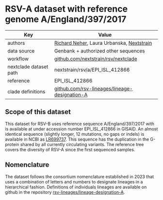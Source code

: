 # RSV-A dataset with reference genome A/England/397/2017

| Key                    | Value                                                                                                               |
| ---------------------- | --------------------------------------------------------------------------------------------------------------------|
| authors                | [Richard Neher](https://neherlab.org), Laura Urbanska, [Nextstrain](https://nextstrain.org)                         |
| data source            | Genbank + authorized other sequences                                                                                |
| workflow               | [github.com/nextstrain/rsv/nextclade](https://github.com/nextstrain/rsv/nextclade)                                  |
| nextclade dataset path | nextstrain/rsv/a/EPI_ISL_412866                                                                                     |
| reference              | EPI_ISL_412866                                                                                                      |
| clade definitions      | [github.com/rsv-lineages/lineage-designation-A](https://github.com/rsv-lineages/lineage-designation-A)              |

## Scope of this dataset
This dataset for RSV-B uses reference sequence A/England/397/2017 with is available at under accession number EPI_ISL_412866 in GISAID. An almost identical sequence (slightly longer, 12 mutations, no gaps or indels) is available in NCBI as [LR699737](https://www.ncbi.nlm.nih.gov/nuccore/LR699737).
This sequence has the duplication in the G-protein shared by all currently circulating variants.
The reference tree covers the diversity of RSV-A since the first sequenced samples.


## Nomenclature
The dataset follows the consortium nomenclature established in 2023 that uses a combination of letters and numbers to designate lineages in a hierarchical fashion.
Definitions of individuals lineages are available on github in the repository [rsv-lineages/lineage-designation-A](https://github.com/rsv-lineages/lineage-designation-A).
